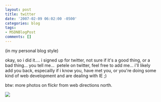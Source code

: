 ```yaml
---
layout: post
title: twitter
date: '2007-02-09 06:02:00 -0500'
categories: blog
tags:
- MSDNBlogPost
comments: []
---
```


(in my personal blog style)

okay, so i did it.... i signed up for twitter, not sure if it's a good thing, or a bad thing... you tell me...  petele on twitter, feel free to add me... i'll likely add you back, especailly if i know you, have met you, or you're doing some kind of web development and are dealing with IE ;)

btw: more photos on flickr from web directions north.

![](http://blogs.msdn.com/aggbug.aspx?PostID=1633497)